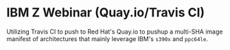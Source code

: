 # IBM Z Webinar (Quay.io/Travis CI)
Utilizing Travis CI to push to Red Hat's Quay.io to pushup a  multi-SHA image manifest of architectures that mainly leverage IBM's `s390x` and `ppc64le`. 

